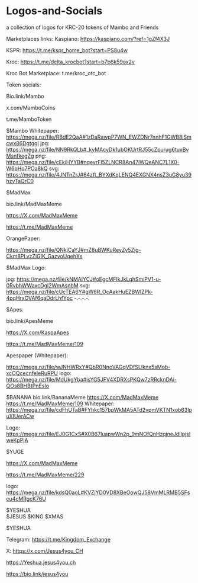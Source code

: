 # Logos-and-Socials
a collection of logos for KRC-20 tokens of Mambo and Friends

Marketplaces links:
Kaspiano: https://kaspiano.com/?ref=1gZf4X3J

KSPR: https://t.me/kspr_home_bot?start=PS8u4w

Kroc: https://t.me/delta_krocbot?start=b7b6k59ox2v

Kroc Bot Marketplace: t.me/kroc_otc_bot

Token socials:

Bio.link/Mambo

x.com/MamboCoins

t.me/MamboToken

$Mambo Whitepaper:
https://mega.nz/file/RBdE2QaA#1zDaRawpP7WN_EWZDNr7nnhF1GWB8iSmcwx86DgtggI
jpg: https://mega.nz/file/NN9RkQLb#_kyMAcyDk1ubOKUrtRJ55cZpurug6tuxBvMsnfkegZg
png: https://mega.nz/file/cEkiHYYB#nqevrFl5ZLNCR8An47iWQeANC7L1X0-W6oHo7POa8kQ
svg: https://mega.nz/file/4JNTnZrJ#64zft_BYXdKqLENQ4EXGNX4nsZ3uG8yu39hzvTaQrC0

$MadMax

bio.link/MadMaxMeme 

https://X.com/MadMaxMeme

https://t.me/MadMaxMeme

OrangePaper:

https://mega.nz/file/QNkjCaYJ#mZ8uBWKuReyZy5Zjg-Ckm8PLvzZiGIK_GazvoUqehXs

$MadMax Logo:

jpg: https://mega.nz/file/kNMAlYCJ#oEgcMFIkJkLqhSmiPV1-u-0RvbhWWaxcDgI2WmAsnbM
svg: https://mega.nz/file/cUcTEA6Y#gW6R_OcAakHuEZBWlZPk-4pqHrxOVAf6qaDdrLhfYpc
-.-.-.-.

$Apes:

bio.link/ApesMeme

https://X.com/KaspaApes

https://t.me/MadMaxMeme/109

Apespaper (Whitepaper):

https://mega.nz/file/wJNHWRxY#QbR0NnoVAGqVDfSLIknx5sMob-xcOQcecnfeIeRuRPU
logo: 
https://mega.nz/file/MdUkgYba#isYG5JFV4XDRXsPKQw7zRRcknDAi-QOs8BHBtPnEsIo

$BANANA
bio.link/BananaMeme
https://X.com/MadMaxMeme
https://t.me/MadMaxMeme/109
Whitepaper:  
https://mega.nz/file/cdFhUTaB#FYhkc157bpWkMA5ATd2vpmVKTN1xob63lpuXIUerACw

Logo: https://mega.nz/file/EJ0G1CxS#X0B67luapwWn2p_9mNOfQnHzqjneJdlIpjsIweKpPjA


$YUGE 

https://X.com/MadMaxMeme

https://t.me/MadMaxMeme/229

logo: https://mega.nz/file/kdsQ0aoL#KVZjYD0VD8XBeOowQJ58VmMLRMB5SFscu4cMRgcK76U


$YESHUA  
$JESUS $KING $XMAS

$YESHUA

Telegram: https://t.me/Kingdom_Exchange

X:  https://x.com/Jesus4you_CH 

https://Yeshua.jesus4you.ch

https://bio.link/jesus4you




